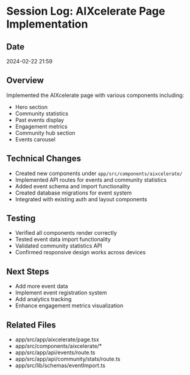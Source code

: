 # Session Log: AIXcelerate Page Implementation

## Date
2024-02-22 21:59

## Overview
Implemented the AIXcelerate page with various components including:
- Hero section
- Community statistics
- Past events display
- Engagement metrics
- Community hub section
- Events carousel

## Technical Changes
- Created new components under `app/src/components/aixcelerate/`
- Implemented API routes for events and community statistics
- Added event schema and import functionality
- Created database migrations for event system
- Integrated with existing auth and layout components

## Testing
- Verified all components render correctly
- Tested event data import functionality
- Validated community statistics API
- Confirmed responsive design works across devices

## Next Steps
- Add more event data
- Implement event registration system
- Add analytics tracking
- Enhance engagement metrics visualization

## Related Files
- app/src/app/aixcelerate/page.tsx
- app/src/components/aixcelerate/*
- app/src/app/api/events/route.ts
- app/src/app/api/community/stats/route.ts
- app/src/lib/schemas/eventImport.ts